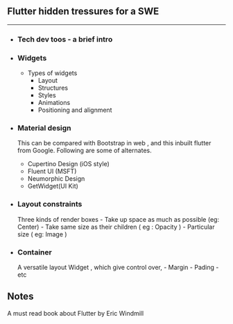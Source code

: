 ## Flutter hidden tressures for a SWE
---

- ### Tech dev toos - a brief intro
- ### Widgets
  -  Types of widgets
     -  Layout 
     -  Structures
     -  Styles
     -  Animations
     -  Positioning and alignment
- ### Material design
  <p> This can be compared with Bootstrap in web , and this inbuilt flutter from Google. Following are some of alternates.

    - Cupertino Design (iOS style)
    - Fluent UI (MSFT)
    - Neumorphic Design
    - GetWidget(UI Kit)

- ### Layout constraints
  <p> Three kinds of render boxes
  -  Take up space as much as possible (eg: Center)
  -  Take same size as their children ( eg : Opacity )
  -  Particular size ( eg: Image )

- ### Container
  <p> A versatile layout Widget , which give control over,
  - Margin
  - Pading 
  - etc
  
## Notes

A must read book about Flutter  by Eric Windmill 